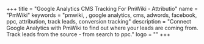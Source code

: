 +++
title = "Google Analytics CMS Tracking For PmWiki - Attributio"
name = "PmWiki"
keywords = "pmwiki, , google analytics, cms, adwords, facebook, ppc, attribution, track leads, conversion tracking"
description = "Connect Google Analytics with PmWiki to find out where your leads are coming from. Track leads from the source - from search to ppc."
logo = ""
+++
